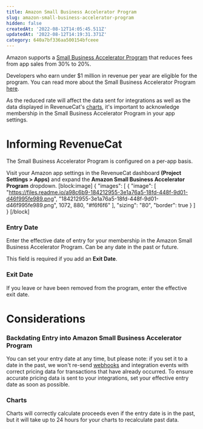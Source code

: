 ```yaml
---
title: Amazon Small Business Accelerator Program
slug: amazon-small-business-accelerator-program
hidden: false
createdAt: '2022-08-12T14:05:45.511Z'
updatedAt: '2022-08-12T14:19:31.371Z'
category: 640a7bf336aa500154bfceee
---
```

Amazon supports a [Small Business Accelerator Program](https://developer.amazon.com/apps-and-games/blogs/2021/06/small-business-accelerator-program) that reduces fees from app sales from 30% to 20%.

Developers who earn under $1 million in revenue per year are eligible for the program. You can read more about the Small Business Accelerator Program [here](https://developer.amazon.com/apps-and-games/blogs/2021/06/small-business-accelerator-program).

As the reduced rate will affect the data sent for integrations as well as the data displayed in RevenueCat's [charts](doc:charts), it's important to acknowledge membership in the Small Business Accelerator Program in your app settings.

# Informing RevenueCat

The Small Business Accelerator Program is configured on a per-app basis. 

Visit your Amazon app settings in the RevenueCat dashboard **(Project Settings > Apps)** and expand the **Amazon Small Business Accelerator Program** dropdown.
[block:image]
{
  "images": [
    {
      "image": [
        "https://files.readme.io/a98c6b9-184212955-3e1a76a5-18fd-448f-9d01-d46f995fe989.png",
        "184212955-3e1a76a5-18fd-448f-9d01-d46f995fe989.png",
        1072,
        880,
        "#f6f6f6"
      ],
      "sizing": "80",
      "border": true
    }
  ]
}
[/block]
### Entry Date

Enter the effective date of entry for your membership in the Amazon Small Business Accelerator Program. Can be any date in the past or future.

This field is required if you add an **Exit Date**.

### Exit Date

If you leave or have been removed from the program, enter the effective exit date.

# Considerations

### Backdating Entry into Amazon Small Business Accelerator Program

You can set your entry date at any time, but please note: if you set it to a date in the past, we won't re-send [webhooks](doc:webhooks) and integration events with correct pricing data for transactions that have already occurred. To ensure accurate pricing data is sent to your integrations, set your effective entry date as soon as possible.

### Charts

Charts will correctly calculate proceeds even if the entry date is in the past, but it will take up to 24 hours for your charts to recalculate past data.